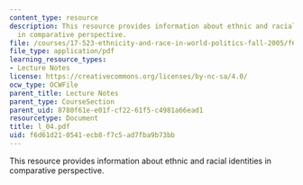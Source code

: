 ```yaml
---
content_type: resource
description: This resource provides information about ethnic and racial identities
  in comparative perspective.
file: /courses/17-523-ethnicity-and-race-in-world-politics-fall-2005/f6d61d210541ecb8f7c5ad7fba9b73bb_l_04.pdf
file_type: application/pdf
learning_resource_types:
- Lecture Notes
license: https://creativecommons.org/licenses/by-nc-sa/4.0/
ocw_type: OCWFile
parent_title: Lecture Notes
parent_type: CourseSection
parent_uid: 8780f61e-e01f-cf22-61f5-c4981a66ead1
resourcetype: Document
title: l_04.pdf
uid: f6d61d21-0541-ecb8-f7c5-ad7fba9b73bb
---
```

This resource provides information about ethnic and racial identities in comparative perspective.